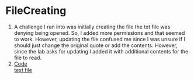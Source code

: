 # FileCreating

1. A challenge I ran into was initially creating the file the txt file was denying being opened. So, I added more permissions and that seemed to work. However, updating the file confused me since I was unsure if I should just change the original quote or add the contents. However, since the lab asks for updating I added it with additional contents for the file to read.
2. <a href="quote.asm">Code</a> <br>
   <a href="quotes.txt">text file</a>
